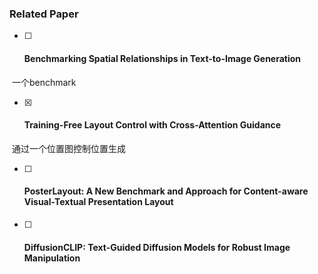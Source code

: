 ### Related Paper

- [ ] #### Benchmarking Spatial Relationships in Text-to-Image Generation

​			一个benchmark

- [x] #### Training-Free Layout Control with Cross-Attention Guidance


​			通过一个位置图控制位置生成

- [ ] #### PosterLayout: A New Benchmark and Approach for Content-aware Visual-Textual Presentation Layout


- [ ] #### DiffusionCLIP: Text-Guided Diffusion Models for Robust Image Manipulation


